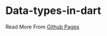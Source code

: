 # Data-types-in-dart
Read More From [Github Pages]([https://www.geeksforgeeks.org/dart-data-types/](https://www.geeksforgeeks.org/dart-data-types/))
